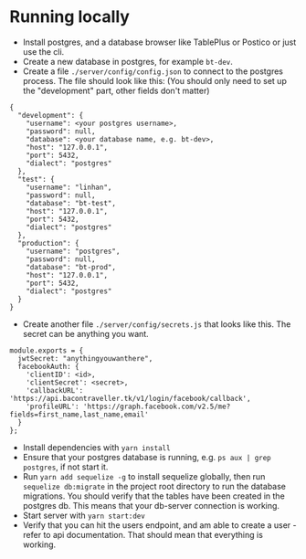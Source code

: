 # Running locally
- Install postgres, and a database browser like TablePlus or Postico or just use the cli.
- Create a new database in postgres, for example `bt-dev`.
- Create a file `./server/config/config.json` to connect to the postgres process. The file should look like this: (You should only need to set up the "development" part, other fields don't matter)
```
{
  "development": {
    "username": <your postgres username>,
    "password": null,
    "database": <your database name, e.g. bt-dev>,
    "host": "127.0.0.1",
    "port": 5432,
    "dialect": "postgres"
  },
  "test": {
    "username": "linhan",
    "password": null,
    "database": "bt-test",
    "host": "127.0.0.1",
    "port": 5432,
    "dialect": "postgres"
  },
  "production": {
    "username": "postgres",
    "password": null,
    "database": "bt-prod",
    "host": "127.0.0.1",
    "port": 5432,
    "dialect": "postgres"
  }
}
```
- Create another file `./server/config/secrets.js` that looks like this. The secret can be anything you want.
```
module.exports = {  
  jwtSecret: "anythingyouwanthere",
  facebookAuth: {
    'clientID': <id>,
    'clientSecret': <secret>,
    'callbackURL': 'https://api.bacontraveller.tk/v1/login/facebook/callback',
    'profileURL': 'https://graph.facebook.com/v2.5/me?fields=first_name,last_name,email'
  }
};
```
- Install dependencies with `yarn install`
- Ensure that your postgres database is running, e.g. `ps aux | grep postgres`, if not start it.
- Run `yarn add sequelize -g` to install sequelize globally, then run `sequelize db:migrate` in the project root directory to run the database migrations. You should verify that the tables have been created in the postgres db. This means that your db-server connection is working.
- Start server with `yarn start:dev`
- Verify that you can hit the users endpoint, and am able to create a user - refer to api documentation. That should mean that everything is working.
